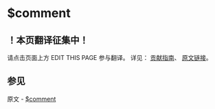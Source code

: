 # $comment

## ！本页翻译征集中！

请点击页面上方 EDIT THIS PAGE 参与翻译。
详见：
[贡献指南]( https://github.com/JinMuInfo/MongoDB-Manual-zh/blob/master/CONTRIBUTING.md )、
[原文链接](  https://docs.mongodb.com/manual/reference/operator/meta/comment/  )。

## 参见

原文 - [$comment]( https://docs.mongodb.com/manual/reference/operator/meta/comment/ )

